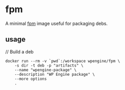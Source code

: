 # fpm

A minimal [fpm](https://github.com/jordansissel/fpm) image useful for packaging debs.

## usage

// Build a deb

```
docker run --rm -v `pwd`:/workspace wpengine/fpm \
    -s dir -t deb -p "artifacts" \
    --name "wpengine-package" \
    --description "WP Engine package" \
    --more options
    .
```
